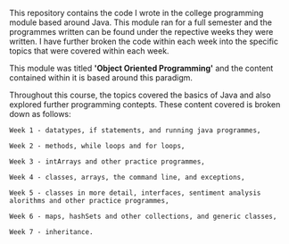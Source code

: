 This repository contains the code I wrote in the college programming module based around Java. This module ran for a full semester and the programmes written can be found under the repective weeks they were written. I have further broken the code within each week into the specific topics that were covered within each week.

This module was titled **'Object Oriented Programming'** and the content contained within it is based around this paradigm.

Throughout this course, the topics covered the basics of Java and also explored further programming contepts. These content covered is broken down as follows:

    Week 1 - datatypes, if statements, and running java programmes,

    Week 2 - methods, while loops and for loops,

    Week 3 - intArrays and other practice programmes,

    Week 4 - classes, arrays, the command line, and exceptions,

    Week 5 - classes in more detail, interfaces, sentiment analysis alorithms and other practice programmes,

    Week 6 - maps, hashSets and other collections, and generic classes,

    Week 7 - inheritance.
